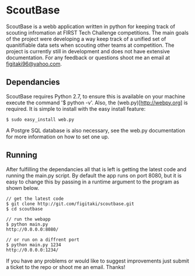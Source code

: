 # ScoutBase

ScoutBase is a webb application written in python for keeping track of
scouting infromation at FIRST Tech Challenge competitions.  The main goals
of the project were developing a way keep track of a unified set of
quanitifiable data sets when scouting other teams at competition.  The project
is currently still in development and does not have extensive documentation.
For any feedback or questions shoot me an email at <figitaki96@yahoo.com>.

## Dependancies

ScoutBase requires Python 2.7, to ensure this is available on your machine execute
the command '$ python -v'.  Also, the (web.py)[http://webpy.org] is required.
It is simple to install with the easy install feature:

	$ sudo easy_install web.py

A Postgre SQL database is also necessary, see the web.py documentation for more
information on how to set one up.

## Running

After fulfilling the dependancies all that is left is getting the latest code
and running the main.py script.  By default the app runs on port 8080, but it
is easy to change this by passing in a runtime argument to the program as shown
below.

	// get the latest code
	$ git clone http://git.com/figitaki/scoutbase.git
	$ cd scoutbase

	// run the webapp
	$ python main.py
	http://0.0.0.0:8080/

	// or run on a diffrent port
	$ python main.py 1234
	http://0.0.0.0:1234/

If you have any problems or would like to suggest improvements just submit a ticket to
the repo or shoot me an email. Thanks!
